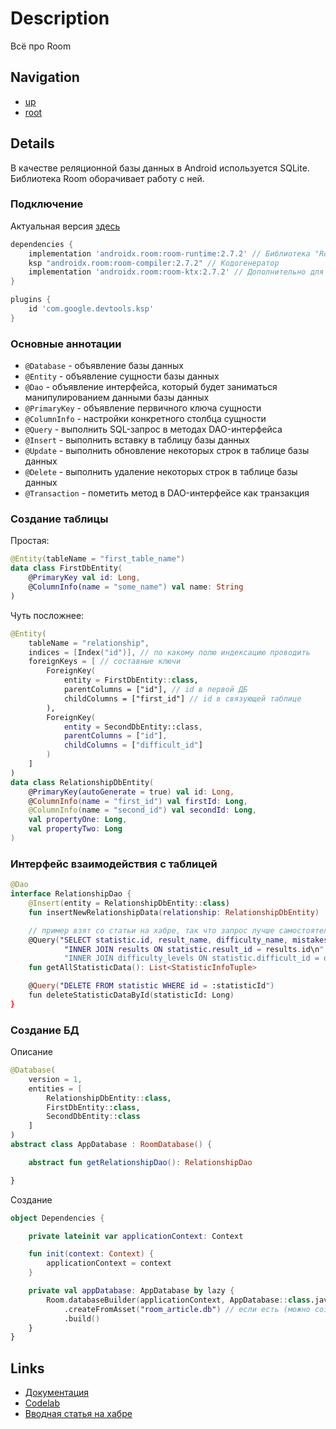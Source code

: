 # Description

Всё про Room

## Navigation
+ [up](../jetpack)
+ [root](../master)

## Details

В качестве реляционной базы данных в Android используется SQLite. Библиотека Room оборачивает работу с ней.

### Подключение

Актуальная версия [здесь](https://developer.android.com/jetpack/androidx/releases/room)

```groovy
dependencies {
    implementation 'androidx.room:room-runtime:2.7.2' // Библиотека "Room"
    ksp "androidx.room:room-compiler:2.7.2" // Кодогенератор
    implementation 'androidx.room:room-ktx:2.7.2' // Дополнительно для Kotlin Coroutines, Kotlin Flows
}
```
```groovy
plugins {
    id 'com.google.devtools.ksp'
}
```

### Основные аннотации

+ `@Database` - объявление базы данных
+ `@Entity` - объявление сущности базы данных
+ `@Dao` - объявление интерфейса, который будет заниматься манипулированием данными базы данных
+ `@PrimaryKey` - объявление первичного ключа сущности
+ `@ColumnInfo` - настройки конкретного столбца сущности
+ `@Query` - выполнить SQL-запрос в методах DAO-интерфейса
+ `@Insert` - выполнить вставку в таблицу базы данных
+ `@Update` - выполнить обновление некоторых строк в таблице базы данных
+ `@Delete` - выполнить удаление некоторых строк в таблице базы данных
+ `@Transaction` - пометить метод в DAO-интерфейсе как транзакция

### Создание таблицы

Простая:
```kotlin
@Entity(tableName = "first_table_name")
data class FirstDbEntity(
    @PrimaryKey val id: Long,
    @ColumnInfo(name = "some_name") val name: String
)
```

Чуть посложнее:
```kotlin
@Entity(
    tableName = "relationship",
    indices = [Index("id")], // по какому полю индексацию проводить
    foreignKeys = [ // составные ключи
        ForeignKey(
            entity = FirstDbEntity::class,
            parentColumns = ["id"], // id в первой ДБ
            childColumns = ["first_id"] // id в связующей таблице
        ),
        ForeignKey(
            entity = SecondDbEntity::class,
            parentColumns = ["id"],
            childColumns = ["difficult_id"]
        )
    ]
)
data class RelationshipDbEntity(
    @PrimaryKey(autoGenerate = true) val id: Long,
    @ColumnInfo(name = "first_id") val firstId: Long,
    @ColumnInfo(name = "second_id") val secondId: Long,
    val propertyOne: Long,
    val propertyTwo: Long
)
```

### Интерфейс взаимодействия с таблицей

```kotlin
@Dao
interface RelationshipDao {
    @Insert(entity = RelationshipDbEntity::class)
    fun insertNewRelationshipData(relationship: RelationshipDbEntity)

    // пример взят со статьи на хабре, так что запрос лучше самостоятельно придумать
    @Query("SELECT statistic.id, result_name, difficulty_name, mistakes, points FROM statistic\n" +
            "INNER JOIN results ON statistic.result_id = results.id\n" +
            "INNER JOIN difficulty_levels ON statistic.difficult_id = difficulty_levels.id;")
    fun getAllStatisticData(): List<StatisticInfoTuple>

    @Query("DELETE FROM statistic WHERE id = :statisticId")
    fun deleteStatisticDataById(statisticId: Long)
} 
```

### Создание БД

Описание
```kotlin
@Database(
    version = 1,
    entities = [
        RelationshipDbEntity::class,
        FirstDbEntity::class,
        SecondDbEntity::class
    ]
)
abstract class AppDatabase : RoomDatabase() {

    abstract fun getRelationshipDao(): RelationshipDao

}
```

Создание
```kotlin
object Dependencies {

    private lateinit var applicationContext: Context

    fun init(context: Context) {
        applicationContext = context
    }

    private val appDatabase: AppDatabase by lazy {
        Room.databaseBuilder(applicationContext, AppDatabase::class.java, "database.db")
            .createFromAsset("room_article.db") // если есть (можно создать через DB Browser for SQLite например)
            .build()
    }
}
```

## Links

+ [Документация](https://developer.android.com/training/data-storage/room)
+ [Codelab](https://developer.android.com/codelabs/android-room-with-a-view-kotlin#0)
+ [Вводная статья на хабре](https://habr.com/ru/articles/713518/)
